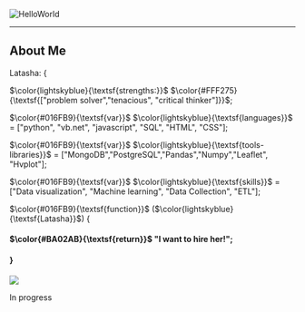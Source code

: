 ![HelloWorld](https://github.com/Latashajd40/Latashajd40/assets/97650423/7dd06ec2-657f-4d03-9d0f-ea0bdce2b42e) 

<hr>
<h2>About Me</h2>

<p>Latasha: {</p>
<p>$\color{lightskyblue}{\textsf{strengths:}}$ $\color{#FFF275}{\textsf{["problem solver","tenacious", "critical thinker"]}}$;</p>
<p>$\color{#016FB9}{\textsf{var}}$ $\color{lightskyblue}{\textsf{languages}}$ = ["python", "vb.net", "javascript", "SQL", "HTML", "CSS"];</p>
<p>$\color{#016FB9}{\textsf{var}}$ $\color{lightskyblue}{\textsf{tools-libraries}}$ = ["MongoDB","PostgreSQL","Pandas","Numpy","Leaflet", "Hvplot"];</p>
<p>$\color{#016FB9}{\textsf{var}}$ $\color{lightskyblue}{\textsf{skills}}$ = ["Data visualization", "Machine learning", "Data Collection", "ETL"];</p>

<p>$\color{#016FB9}{\textsf{function}}$ ($\color{lightskyblue}{\textsf{Latasha}}$) {</p>
<h4>$\color{#BA02AB}{\textsf{return}}$ "I want to hire her!";</h4>
<h4>}</h4>


<ul></ul>
<ul></ul>
<div id="badges">
<a href="https://www.linkedin.com/in/latasha-jones-nc/"><img src="https://img.shields.io/badge/LinkedIn-blue?logo=linkedin&logoColor=white&style=for-the-badge"><a/>
</div>

In progress
